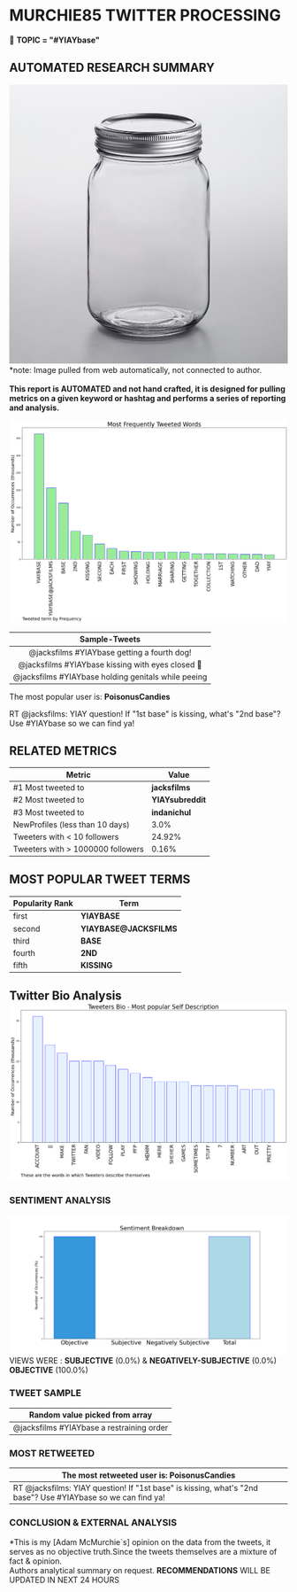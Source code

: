 # MURCHIE85 TWITTER PROCESSING 
&#x1F34E; **TOPIC = "#YIAYbase"**

## AUTOMATED RESEARCH SUMMARY

![image](assets/2022-01-28hashtagImage.png)*note: Image pulled from web automatically, not connected to author.
<br></br>
<b> This report is AUTOMATED and not hand crafted, it is designed for pulling metrics on a given keyword or hashtag and performs a series of reporting and analysis.</b>



![image](assets/2022-01-28TWEETS.png)



|                **Sample-Tweets**        |
| :-------------: |
| @jacksfilms #YIAYbase getting a fourth dog! |
| @jacksfilms #YIAYbase kissing with eyes closed 👀 |
| @jacksfilms #YIAYbase holding genitals while peeing |

The most popular user is: **PoisonusCandies**
<div class="alert alert-block alert-danger"> RT @jacksfilms: YIAY question! If "1st base" is kissing, what's "2nd base"? Use #YIAYbase so we can find ya!</div>

## RELATED METRICS<br>
| Metric | Value |
| ------------- | ------------- |
| #1 Most tweeted to  | **jacksfilms** |
| #2 Most tweeted to  | **YIAYsubreddit** |
| #3 Most tweeted to  | **indanichul** |
| NewProfiles (less than 10 days) | 3.0%  |
| Tweeters with < 10 followers  | 24.92%|
| Tweeters with > 1000000 followers  | 0.16%  |



## MOST POPULAR TWEET TERMS 


| Popularity Rank  | Term |
| ------------- | ------------- |
| first  | **YIAYBASE**  |
| second  | **YIAYBASE@JACKSFILMS**  |
| third  | **BASE** |
| fourth  | **2ND**  |
| fifth  | **KISSING**  |


## Twitter Bio Analysis![image](assets/2022-01-28BIO.png)
### SENTIMENT ANALYSIS
![image](assets/2022-01-28sentiment.png)
VIEWS WERE : **SUBJECTIVE**  (0.0%) & **NEGATIVELY-SUBJECTIVE** (0.0%) **OBJECTIVE** (100.0%)

### TWEET SAMPLE 
| Random value picked from array |
| ------------- |
|@jacksfilms #YIAYbase a restraining order |

### MOST RETWEETED 

| The most retweeted user is: **PoisonusCandies**  |
| ------------- |
| RT @jacksfilms: YIAY question! If "1st base" is kissing, what's "2nd base"? Use #YIAYbase so we can find ya! |

### CONCLUSION & EXTERNAL ANALYSIS

*This is my [Adam McMurchie`s] opinion on the data from the tweets, it serves as no objective truth.Since the tweets themselves are a mixture of fact & opinion.<br>
Authors analytical summary on request.
**RECOMMENDATIONS** WILL BE UPDATED IN NEXT  24 HOURS <br>